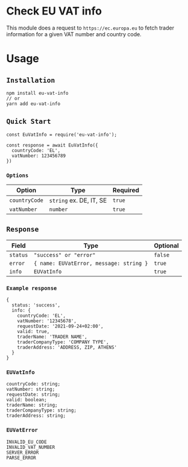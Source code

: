 # Check EU VAT info

This module does a request to `https://ec.europa.eu` to fetch trader information for a given VAT number and country code.

# Usage

## `Installation`

```
npm install eu-vat-info
// or
yarn add eu-vat-info
```

## `Quick Start`

```
const EuVatInfo = require('eu-vat-info');

const response = await EuVatInfo({ 
  countryCode: 'EL', 
  vatNumber: 123456789 
})
```

### `Options`

| Option        | Type                        | Required |
|---------------|-----------------------------|----------|
| `countryCode` | `string` ex. DE, IT, SE     | `true`   |
| `vatNumber`   | `number`                    | `true`   |

## `Response`

| Field    | Type                                    | Optional |
|----------|-----------------------------------------|----------|
| `status` | `"success" or "error"`                  | `false`  |
| `error`  | `{ name: EUVatError, message: string }` | `true`   |
| `info`   | `EUVatInfo`                             | `true`   |


### `Example response`

```
{
  status: 'success',
  info: {
    countryCode: 'EL',
    vatNumber: '12345678',
    requestDate: '2021-09-24+02:00',
    valid: true,
    traderName: 'TRADER NAME',
    traderCompanyType: 'COMPANY TYPE',
    traderAddress: 'ADDRESS, ZIP, ATHENS'      
  }
}

```
### `EUVatInfo`

```
countryCode: string;
vatNumber: string;
requestDate: string;
valid: boolean;
traderName: string;
traderCompanyType: string;
traderAddress: string;
```

### `EUVatError`

```
INVALID_EU_CODE
INVALID_VAT_NUMBER
SERVER_ERROR
PARSE_ERROR
```